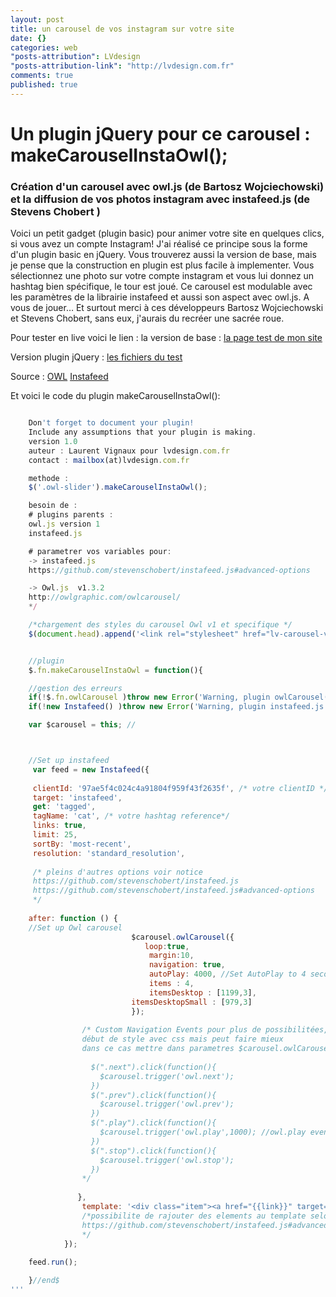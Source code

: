 ```yaml
---
layout: post
title: un carousel de vos instagram sur votre site
date: {}
categories: web
"posts-attribution": LVdesign
"posts-attribution-link": "http://lvdesign.com.fr"
comments: true
published: true
---
```




# Un plugin jQuery pour ce carousel : makeCarouselInstaOwl();

### Création d'un carousel avec owl.js (de Bartosz Wojciechowski) et la diffusion de vos photos instagram avec instafeed.js (de Stevens Chobert )


Voici un petit gadget (plugin basic) pour animer votre site en quelques clics, si vous avez un compte Instagram!
J'ai réalisé ce principe sous la forme d'un plugin basic en jQuery.
Vous trouverez aussi la version de base, mais je pense que la construction en plugin est plus facile à implementer.
Vous sélectionnez une photo sur votre compte instagram et vous lui donnez un hashtag bien spécifique, le tour est joué. 
Ce carousel est modulable avec les paramètres de la librairie instafeed et aussi son aspect avec owl.js. A vous de jouer…
Et surtout merci à ces développeurs Bartosz Wojciechowski et Stevens Chobert, sans eux, j'aurais du recréer une sacrée roue.

Pour tester en live voici le lien :
la version de base :
[la page test de mon site ](http://www.lvdesign.com.fr/lv_owl_insta/)

Version plugin jQuery :
[les fichiers du test ](https://github.com/lvdesign/carouselInstaOwl)

Source :
[OWL](http://owlgraphic.com/owlcarousel/)
[Instafeed](http://instafeedjs.com/)
    

Et voici le code du plugin makeCarouselInstaOwl():


```javascript

    Don't forget to document your plugin! 
    Include any assumptions that your plugin is making.
    version 1.0
    auteur : Laurent Vignaux pour lvdesign.com.fr
    contact : mailbox(at)lvdesign.com.fr

    methode :
    $('.owl-slider').makeCarouselInstaOwl();

    besoin de :
    # plugins parents : 
    owl.js version 1 
    instafeed.js

    # parametrer vos variables pour: 
    -> instafeed.js
    https://github.com/stevenschobert/instafeed.js#advanced-options

    -> Owl.js  v1.3.2
    http://owlgraphic.com/owlcarousel/
    */

    /*chargement des styles du carousel Owl v1 et specifique */
    $(document.head).append('<link rel="stylesheet" href="lv-carousel-v1/owl-v1/lv-carousel.css">');


    //plugin
    $.fn.makeCarouselInstaOwl = function(){

    //gestion des erreurs
    if(!$.fn.owlCarousel )throw new Error('Warning, plugin owlCarousel() must be loaded for action "makeCarouselInstaOwl" .');
    if(!new Instafeed() )throw new Error('Warning, plugin instafeed.js must be loaded for action "makeCarouselInstaOwl" .');

    var $carousel = this; //



    //Set up instafeed
     var feed = new Instafeed({
 
     clientId: '97ae5f4c024c4a91804f959f43f2635f', /* votre clientID */
     target: 'instafeed',
     get: 'tagged',
     tagName: 'cat', /* votre hashtag reference*/
     links: true,
     limit: 25,
     sortBy: 'most-recent',
     resolution: 'standard_resolution',
     
     /* pleins d'autres options voir notice
     https://github.com/stevenschobert/instafeed.js
     https://github.com/stevenschobert/instafeed.js#advanced-options
     */
    
    after: function () {
    //Set up Owl carousel       
                           $carousel.owlCarousel({
                              loop:true,
                               margin:10,
                               navigation: true,
                               autoPlay: 4000, //Set AutoPlay to 4 seconds
                               items : 4,
                               itemsDesktop : [1199,3],
                           itemsDesktopSmall : [979,3] 
                           });
               
                /* Custom Navigation Events pour plus de possibilitées, 
                début de style avec css mais peut faire mieux
                dans ce cas mettre dans parametres $carousel.owlCarousel({}); : navigation:false,
                
                  $(".next").click(function(){
                    $carousel.trigger('owl.next');
                  })
                  $(".prev").click(function(){
                    $carousel.trigger('owl.prev');
                  })
                  $(".play").click(function(){
                    $carousel.trigger('owl.play',1000); //owl.play event accept autoPlay speed as second parameter
                  })
                  $(".stop").click(function(){
                    $carousel.trigger('owl.stop');
                  })
                */
              
               },
                template: '<div class="item"><a href="{{link}}" target="_blank"><span><img src="{{image}}" alt="{{caption}}"/></span></a></div>',
                /*possibilite de rajouter des elements au template selon la presentation voulue, voir :
                https://github.com/stevenschobert/instafeed.js#advanced-options
                */
            });               
                  
    feed.run();

    }//end$
'''
